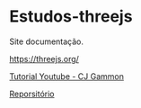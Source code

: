 # Estudos-threejs

Site documentação.

https://threejs.org/

[Tutorial Youtube - CJ Gammon](https://www.youtube.com/playlist?list=PL08jItIqOb2qyMOhtEUoLh100KpccQiRf)

[Reporsitório](https://github.com/lucianoMeusCursos/diving-in)
